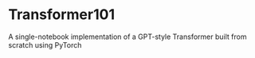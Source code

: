 # Transformer101
A single-notebook implementation of a GPT-style Transformer built from scratch using PyTorch
